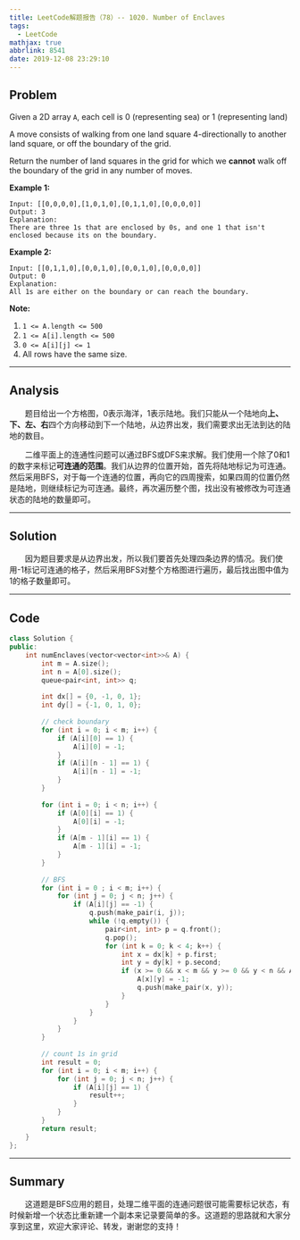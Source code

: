 ```yaml
---
title: LeetCode解题报告（78）-- 1020. Number of Enclaves
tags:
  - LeetCode
mathjax: true
abbrlink: 8541
date: 2019-12-08 23:29:10
---
```


## Problem

Given a 2D array `A`, each cell is 0 (representing sea) or 1 (representing land)

A move consists of walking from one land square 4-directionally to another land square, or off the boundary of the grid.

Return the number of land squares in the grid for which we **cannot** walk off the boundary of the grid in any number of moves.

<!-- more -->

**Example 1:**

```
Input: [[0,0,0,0],[1,0,1,0],[0,1,1,0],[0,0,0,0]]
Output: 3
Explanation: 
There are three 1s that are enclosed by 0s, and one 1 that isn't enclosed because its on the boundary.
```

**Example 2:**

```
Input: [[0,1,1,0],[0,0,1,0],[0,0,1,0],[0,0,0,0]]
Output: 0
Explanation: 
All 1s are either on the boundary or can reach the boundary.
```

**Note:**

1. `1 <= A.length <= 500`
2. `1 <= A[i].length <= 500`
3. `0 <= A[i][j] <= 1`
4. All rows have the same size.

------

## Analysis

&emsp;&emsp;题目给出一个方格图，0表示海洋，1表示陆地。我们只能从一个陆地向**上、下、左、右**四个方向移动到下一个陆地，从边界出发，我们需要求出无法到达的陆地的数目。

&emsp;&emsp;二维平面上的连通性问题可以通过BFS或DFS来求解。我们使用一个除了0和1的数字来标记**可连通的范围**。我们从边界的位置开始，首先将陆地标记为可连通。然后采用BFS，对于每一个连通的位置，再向它的四周搜索，如果四周的位置仍然是陆地，则继续标记为可连通。最终，再次遍历整个图，找出没有被修改为可连通状态的陆地的数量即可。

------

## Solution

&emsp;&emsp;因为题目要求是从边界出发，所以我们要首先处理四条边界的情况。我们使用-1标记可连通的格子，然后采用BFS对整个方格图进行遍历，最后找出图中值为1的格子数量即可。

------

## Code

```c++
class Solution {
public:
    int numEnclaves(vector<vector<int>>& A) {
        int m = A.size();
        int n = A[0].size();
        queue<pair<int, int>> q;
        
        int dx[] = {0, -1, 0, 1};
        int dy[] = {-1, 0, 1, 0};
        
        // check boundary
        for (int i = 0; i < m; i++) {
            if (A[i][0] == 1) {
                A[i][0] = -1;
            }
            if (A[i][n - 1] == 1) {
                A[i][n - 1] = -1;
            }
        }
        
        for (int i = 0; i < n; i++) {
            if (A[0][i] == 1) {
                A[0][i] = -1;
            }
            if (A[m - 1][i] == 1) {
                A[m - 1][i] = -1;
            }
        }
        
        // BFS
        for (int i = 0 ; i < m; i++) {
            for (int j = 0; j < n; j++) {
                if (A[i][j] == -1) {
                    q.push(make_pair(i, j));
                    while (!q.empty()) {
                        pair<int, int> p = q.front();
                        q.pop();
                        for (int k = 0; k < 4; k++) {
                            int x = dx[k] + p.first;
                            int y = dy[k] + p.second;
                            if (x >= 0 && x < m && y >= 0 && y < n && A[x][y] == 1) {
                                A[x][y] = -1;
                                q.push(make_pair(x, y));
                            }
                        }
                    }
                }
            }
        }
        
        // count 1s in grid
        int result = 0;
        for (int i = 0; i < m; i++) {
            for (int j = 0; j < n; j++) {
                if (A[i][j] == 1) {
                    result++;
                }
            }
        }
        return result;
    }
};
```

------

## Summary

 &emsp;&emsp;这道题是BFS应用的题目，处理二维平面的连通问题很可能需要标记状态，有时候新增一个状态比重新建一个副本来记录要简单的多。这道题的思路就和大家分享到这里，欢迎大家评论、转发，谢谢您的支持！